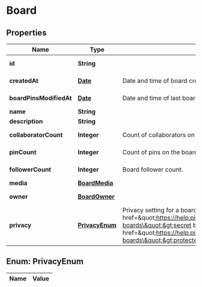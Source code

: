 

# Board

## Properties

Name | Type | Description | Notes
------------ | ------------- | ------------- | -------------
**id** | **String** |  |  [optional] [readonly]
**createdAt** | [**Date**](Date.md) | Date and time of board creation. |  [optional] [readonly]
**boardPinsModifiedAt** | [**Date**](Date.md) | Date and time of last board pins modified. |  [optional] [readonly]
**name** | **String** |  | 
**description** | **String** |  |  [optional]
**collaboratorCount** | **Integer** | Count of collaborators on the board. |  [optional] [readonly]
**pinCount** | **Integer** | Count of pins on the board. |  [optional] [readonly]
**followerCount** | **Integer** | Board follower count. |  [optional] [readonly]
**media** | [**BoardMedia**](BoardMedia.md) |  |  [optional]
**owner** | [**BoardOwner**](BoardOwner.md) |  |  [optional] [readonly]
**privacy** | [**PrivacyEnum**](#PrivacyEnum) | Privacy setting for a board. Learn more about &lt;a href&#x3D;\&quot;https://help.pinterest.com/en/article/secret-boards\&quot;&gt;secret boards&lt;/a&gt; and &lt;a href&#x3D;\&quot;https://help.pinterest.com/en/business/article/protected-boards\&quot;&gt;protected boards&lt;/a&gt; |  [optional]


## Enum: PrivacyEnum

Name | Value
---- | -----




